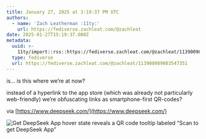```yaml
---
title: January 27, 2025 at 3:19:37 PM UTC
authors:
  - name: 'Zach Leatherman :11ty:'
    url: https://fediverse.zachleat.com/@zachleat
date: 2025-01-27T15:19:37.000Z
metadata:
  uuid: >-
    11ty/import::rss::https://fediverse.zachleat.com/@zachleat/113900989803547351
  type: fediverse
  url: https://fediverse.zachleat.com/@zachleat/113900989803547351
---
```

is… is this where we’re at now?

instead of a hyperlink to the app store (which was already not particularly web-friendly) we’re obfuscating links as smartphone-first QR-codes?

via [https://www.deepseek.com/](https://www.deepseek.com/)

![Get DeepSeek App hover state reveals a QR code tooltip labeled “Scan to get DeepSeek App”](/assets/7d27f20567d95c1b-vWXEie12PnY5.png)
